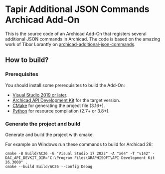 # Tapir Additional JSON Commands Archicad Add-On

This is the source code of an Archicad Add-On that registers several additional JSON commands in Archicad. The code is based on the amazing work of Tibor Lorantfy on [archicad-additional-json-commands](https://github.com/tlorantfy/archicad-additional-json-commands).

## How to build?

### Prerequisites

You should install some prerequisites to build the Add-On:
- [Visual Studio 2019 or later](https://visualstudio.microsoft.com/downloads).
- [Archicad API Development Kit](https://archicadapi.graphisoft.com) for the target version.
- [CMake](https://cmake.org) for generating the project file (3.16+).
- [Python](https://www.python.org) for resource compilation (2.7+ or 3.8+).

### Generate the project and build

Generate and build the project with cmake.

For example on Windows run these commands to build for Archicad 26:
```
cmake -B Build/AC26 -G "Visual Studio 17 2022" -A "x64" -T "v142" -DAC_API_DEVKIT_DIR="C:\Program Files\GRAPHISOFT\API Development Kit 26.3000" .
cmake --build Build/AC26 --config Debug
```

